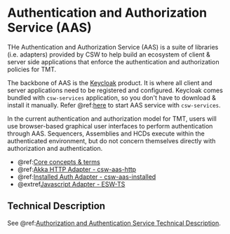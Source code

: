 # Authentication and Authorization Service (AAS)

THe Authentication and Authorization Service (AAS) is a suite of libraries (i.e. adapters) provided by CSW to help build an
ecosystem of client & server side applications that enforce the authentication and authorization policies for TMT.

The backbone of AAS is the [Keycloak](https://www.keycloak.org/) product. It is where all client and server
applications need to be registered and configured. Keycloak comes bundled with `csw-services` application, so you
don't have to download & install it manually. Refer @ref:[here](../apps/cswservices.md) to start AAS service with `csw-services`.

In the current authentication and authorization model for TMT, users will use browser-based graphical user
interfaces to perform authentication through AAS. Sequencers, Assemblies and HCDs execute within the
authenticated environment, but do not concern themselves directly with authorization and authentication.

 - @ref:[Core concepts & terms](aas/core-concepts-and-terms.md)
 - @ref:[Akka HTTP Adapter - csw-aas-http](aas/csw-aas-http.md)
 - @ref:[Installed Auth Adapter - csw-aas-installed](aas/csw-aas-installed.md)
 - @extref[Javascript Adapter - ESW-TS](esw_ts:aas/auth-components)

## Technical Description
See @ref:[Authorization and Authentication Service Technical Description](../technical/aas/aas.md).

